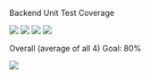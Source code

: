 Backend Unit Test Coverage

![](https://img.shields.io/badge/Coverage-47%25-F2C572.svg?style=flat&logo=jest&label=Statements&prefix=$statements$) ![](https://img.shields.io/badge/Coverage-19%25-F2C572.svg?style=flat&logo=jest&label=Branches&prefix=$branches$) ![](https://img.shields.io/badge/Coverage-29%25-F2C572.svg?style=flat&logo=jest&label=Functions&prefix=$functions$) ![](https://img.shields.io/badge/Coverage-45%25-F2C572.svg?style=flat&logo=jest&label=Lines&prefix=$lines$)

Overall (average of all 4) Goal: 80%

![](https://img.shields.io/badge/Coverage-35%25-F2C572.svg?style=flat&logo=jest&label=Overall&prefix=$coverage$)